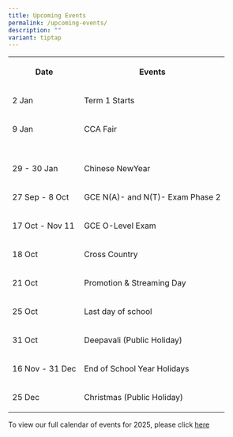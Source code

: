 ```yaml
---
title: Upcoming Events
permalink: /upcoming-events/
description: ""
variant: tiptap
---
```

<table style="minWidth: 50px">
<colgroup>
<col>
<col>
</colgroup>
<tbody>
<tr>
<th rowspan="1" colspan="1">
<p>Date</p>
</th>
<th rowspan="1" colspan="1">
<p>Events</p>
</th>
</tr>
<tr>
<td rowspan="1" colspan="1">
<p>2 Jan</p>
</td>
<td rowspan="1" colspan="1">
<p>Term 1 Starts</p>
</td>
</tr>
<tr>
<td rowspan="1" colspan="1">
<p>9 Jan</p>
</td>
<td rowspan="1" colspan="1">
<p>CCA Fair</p>
</td>
</tr>
<tr>
<td rowspan="1" colspan="1">
<p></p>
</td>
<td rowspan="1" colspan="1">
<p></p>
</td>
</tr>
<tr>
<td rowspan="1" colspan="1">
<p>29 - 30 Jan</p>
</td>
<td rowspan="1" colspan="1">
<p>Chinese NewYear</p>
</td>
</tr>
<tr>
<td rowspan="1" colspan="1">
<p>27 Sep - 8 Oct</p>
</td>
<td rowspan="1" colspan="1">
<p>GCE N(A)- and N(T)- Exam Phase 2</p>
</td>
</tr>
<tr>
<td rowspan="1" colspan="1">
<p>17 Oct - Nov 11</p>
</td>
<td rowspan="1" colspan="1">
<p>GCE O-Level Exam</p>
</td>
</tr>
<tr>
<td rowspan="1" colspan="1">
<p>18 Oct</p>
</td>
<td rowspan="1" colspan="1">
<p>Cross Country</p>
</td>
</tr>
<tr>
<td rowspan="1" colspan="1">
<p>21 Oct</p>
</td>
<td rowspan="1" colspan="1">
<p>Promotion &amp; Streaming Day</p>
</td>
</tr>
<tr>
<td rowspan="1" colspan="1">
<p>25 Oct</p>
</td>
<td rowspan="1" colspan="1">
<p>Last day of school</p>
</td>
</tr>
<tr>
<td rowspan="1" colspan="1">
<p>31 Oct</p>
</td>
<td rowspan="1" colspan="1">
<p>Deepavali (Public Holiday)</p>
</td>
</tr>
<tr>
<td rowspan="1" colspan="1">
<p>16 Nov - 31 Dec</p>
</td>
<td rowspan="1" colspan="1">
<p>End of School Year Holidays</p>
</td>
</tr>
<tr>
<td rowspan="1" colspan="1">
<p>25 Dec</p>
</td>
<td rowspan="1" colspan="1">
<p>Christmas (Public Holiday)</p>
</td>
</tr>
</tbody>
</table>
<p>To view our full calendar of events for 2025, please click <a href="/about-us/our-calendar-of-events" rel="noopener noreferrer nofollow" target="_blank">here</a>
</p>